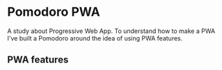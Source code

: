 # Pomodoro PWA

A study about Progressive Web App. To understand how to make a PWA I've built a Pomodoro around the idea of using PWA features.

## PWA features
